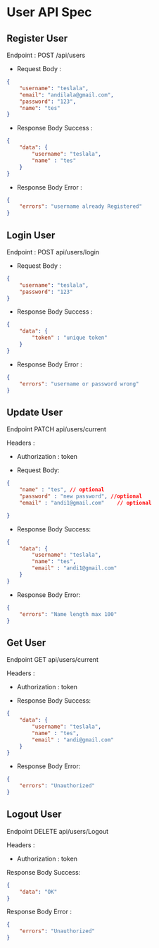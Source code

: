 # User API Spec

## Register User

 Endpoint : POST /api/users

- Request Body :
```json
{
    "username": "teslala",
    "email": "andilala@gmail.com",
    "password": "123",
    "name": "tes"
}
```

- Response Body Success : 
```json
{
    "data": {
        "username": "teslala",
        "name" : "tes"
    }
}
```
- Response Body Error :
```json
{
    "errors": "username already Registered"
}
```



## Login User

 Endpoint : POST api/users/login

- Request Body :
```json
{
    "username": "teslala",
    "password": "123"
}
```
- Response Body Success :
```json
{
    "data": {
        "token" : "unique token"
    }
}
```
- Response Body Error :
```json
{
    "errors": "username or password wrong"
}
```

## Update User

 Endpoint PATCH api/users/current

 Headers :
 - Authorization : token 


- Request Body:
```json
{
    "name" : "tes", // optional
    "password" : "new password", //optional
    "email" : "andi1@gmail.com"    // optional

}
```
- Response Body Success:
```json
{
    "data": {
        "username": "teslala",
        "name": "tes",
        "email" : "andi1@gmail.com" 
    }
}
```
- Response Body Error:
```json
{
    "errors": "Name length max 100"
}
```

## Get User

 Endpoint GET api/users/current

 Headers :
- Authorization : token

- Response Body Success:
```json
{
    "data": {
        "username": "teslala",
        "name" : "tes",
        "email" : "andi@gmail.com" 
    }
}
```
- Response Body Error:
```json
{
    "errors": "Unauthorized"
}
```

## Logout User

Endpoint DELETE api/users/Logout

Headers :
- Authorization : token

Response Body Success: 
```json
{
    "data": "OK"
}
```

Response Body Error :
```json
{
    "errors": "Unauthorized"
}
```